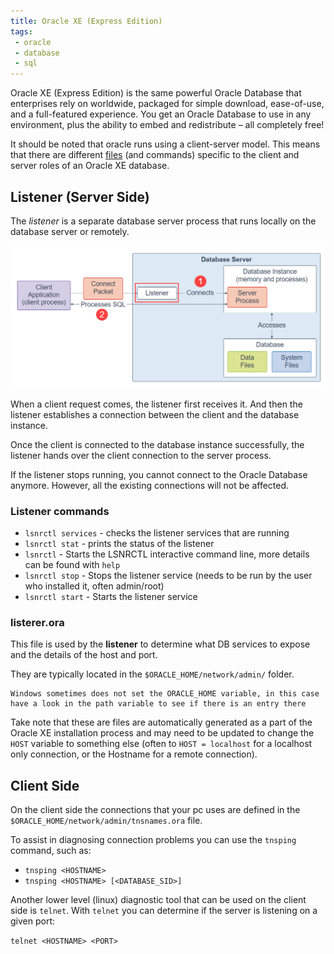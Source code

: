 ```yaml
---
title: Oracle XE (Express Edition)
tags:
 - oracle
 - database
 - sql
--- 
```


Oracle XE (Express Edition) is the same powerful Oracle Database that enterprises rely on worldwide, packaged for simple download, ease-of-use, and a full-featured experience. You get an Oracle Database to use in any environment, plus the ability to embed and redistribute – all completely free!
<!--more-->

It should be noted that oracle runs using a client-server model. This means that there are different [files](https://community.oracle.com/tech/developers/discussion/295386/difference-between-listener-ora-and-tnsname-ora) (and commands) specific to the client and server roles of an Oracle XE database.

## Listener (Server Side)

The *listener* is a separate database server process that runs locally on the database server or remotely.

![Oracle listener](oracle-listener.png)

When a client request comes, the listener first receives it. And then the listener establishes a connection between the client and the database instance.

Once the client is connected to the database instance successfully, the listener hands over the client connection to the server process.

If the listener stops running, you cannot connect to the Oracle Database anymore. However, all the existing connections will not be affected.

### Listener commands

* `lsnrctl services` - checks the listener services that are running
* `lsnrctl stat` - prints the status of the listener
* `lsnrctl` - Starts the LSNRCTL interactive command line, more details can be found with `help`
* `lsnrctl stop` - Stops the listener service (needs to be run by the user who installed it, often admin/root)
* `lsnrctl start` - Starts the listener service

### listerer.ora

This file is used by the **listener** to determine what DB services to expose and the details of the host and port.

They are typically located in the `$ORACLE_HOME/network/admin/` folder.

    Windows sometimes does not set the ORACLE_HOME variable, in this case have a look in the path variable to see if there is an entry there

Take note that these are files are automatically generated as a part of the Oracle XE installation process and may need to be updated to change the `HOST` variable to something else (often to `HOST = localhost` for a localhost only connection, or the Hostname for a remote connection).

## Client Side

On the client side the connections that your pc uses are defined in the `$ORACLE_HOME/network/admin/tnsnames.ora` file.

To assist in diagnosing connection problems you can use the `tnsping` command, such as:

* `tnsping <HOSTNAME>`
* `tnsping <HOSTNAME> [<DATABASE_SID>]`

Another lower level (linux) diagnostic tool that can be used on the client side is `telnet`. With `telnet` you can determine if the server is listening on a given port:

`telnet <HOSTNAME> <PORT>`
